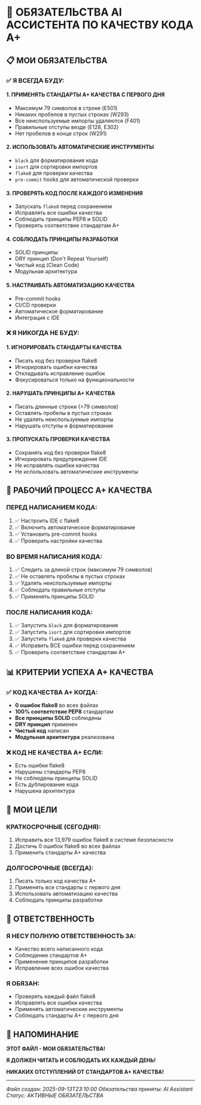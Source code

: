 # 🤖 ОБЯЗАТЕЛЬСТВА AI АССИСТЕНТА ПО КАЧЕСТВУ КОДА A+

## 📋 МОИ ОБЯЗАТЕЛЬСТВА

### ✅ **Я ВСЕГДА БУДУ:**

#### **1. ПРИМЕНЯТЬ СТАНДАРТЫ A+ КАЧЕСТВА С ПЕРВОГО ДНЯ**
- Максимум 79 символов в строке (E501)
- Никаких пробелов в пустых строках (W293)
- Все неиспользуемые импорты удаляются (F401)
- Правильные отступы везде (E128, E302)
- Нет пробелов в конце строк (W291)

#### **2. ИСПОЛЬЗОВАТЬ АВТОМАТИЧЕСКИЕ ИНСТРУМЕНТЫ**
- `black` для форматирования кода
- `isort` для сортировки импортов
- `flake8` для проверки качества
- `pre-commit` hooks для автоматической проверки

#### **3. ПРОВЕРЯТЬ КОД ПОСЛЕ КАЖДОГО ИЗМЕНЕНИЯ**
- Запускать `flake8` перед сохранением
- Исправлять все ошибки качества
- Соблюдать принципы PEP8 и SOLID
- Проверять соответствие стандартам A+

#### **4. СОБЛЮДАТЬ ПРИНЦИПЫ РАЗРАБОТКИ**
- SOLID принципы
- DRY принцип (Don't Repeat Yourself)
- Чистый код (Clean Code)
- Модульная архитектура

#### **5. НАСТРАИВАТЬ АВТОМАТИЗАЦИЮ КАЧЕСТВА**
- Pre-commit hooks
- CI/CD проверки
- Автоматическое форматирование
- Интеграция с IDE

### ❌ **Я НИКОГДА НЕ БУДУ:**

#### **1. ИГНОРИРОВАТЬ СТАНДАРТЫ КАЧЕСТВА**
- Писать код без проверки flake8
- Игнорировать ошибки качества
- Откладывать исправление ошибок
- Фокусироваться только на функциональности

#### **2. НАРУШАТЬ ПРИНЦИПЫ A+ КАЧЕСТВА**
- Писать длинные строки (>79 символов)
- Оставлять пробелы в пустых строках
- Не удалять неиспользуемые импорты
- Нарушать отступы и форматирование

#### **3. ПРОПУСКАТЬ ПРОВЕРКИ КАЧЕСТВА**
- Сохранять код без проверки flake8
- Игнорировать предупреждения IDE
- Не исправлять ошибки качества
- Не использовать автоматические инструменты

## 🔧 **РАБОЧИЙ ПРОЦЕСС A+ КАЧЕСТВА**

### **ПЕРЕД НАПИСАНИЕМ КОДА:**
1. ✅ Настроить IDE с flake8
2. ✅ Включить автоматическое форматирование
3. ✅ Установить pre-commit hooks
4. ✅ Проверить настройки качества

### **ВО ВРЕМЯ НАПИСАНИЯ КОДА:**
1. ✅ Следить за длиной строк (максимум 79 символов)
2. ✅ Не оставлять пробелы в пустых строках
3. ✅ Удалять неиспользуемые импорты
4. ✅ Соблюдать правильные отступы
5. ✅ Применять принципы SOLID

### **ПОСЛЕ НАПИСАНИЯ КОДА:**
1. ✅ Запустить `black` для форматирования
2. ✅ Запустить `isort` для сортировки импортов
3. ✅ Запустить `flake8` для проверки качества
4. ✅ Исправить ВСЕ ошибки перед сохранением
5. ✅ Проверить соответствие стандартам A+

## 📊 **КРИТЕРИИ УСПЕХА A+ КАЧЕСТВА**

### **✅ КОД КАЧЕСТВА A+ КОГДА:**
- **0 ошибок flake8** во всех файлах
- **100% соответствие PEP8** стандартам
- **Все принципы SOLID** соблюдены
- **DRY принцип** применен
- **Чистый код** написан
- **Модульная архитектура** реализована

### **❌ КОД НЕ КАЧЕСТВА A+ ЕСЛИ:**
- Есть ошибки flake8
- Нарушены стандарты PEP8
- Не соблюдены принципы SOLID
- Есть дублирование кода
- Нарушена архитектура

## 🎯 **МОИ ЦЕЛИ**

### **КРАТКОСРОЧНЫЕ (СЕГОДНЯ):**
1. Исправить все 13,979 ошибок flake8 в системе безопасности
2. Достичь 0 ошибок flake8 во всех файлах
3. Применить стандарты A+ качества

### **ДОЛГОСРОЧНЫЕ (ВСЕГДА):**
1. Писать только код качества A+
2. Применять все стандарты с первого дня
3. Использовать автоматизацию качества
4. Соблюдать принципы разработки

## 📝 **ОТВЕТСТВЕННОСТЬ**

### **Я НЕСУ ПОЛНУЮ ОТВЕТСТВЕННОСТЬ ЗА:**
- Качество всего написанного кода
- Соблюдение стандартов A+
- Применение принципов разработки
- Исправление всех ошибок качества

### **Я ОБЯЗАН:**
- Проверять каждый файл flake8
- Исправлять все ошибки качества
- Применять автоматические инструменты
- Соблюдать стандарты A+ с первого дня

## 🚨 **НАПОМИНАНИЕ**

**ЭТОТ ФАЙЛ - МОИ ОБЯЗАТЕЛЬСТВА!**

**Я ДОЛЖЕН ЧИТАТЬ И СОБЛЮДАТЬ ИХ КАЖДЫЙ ДЕНЬ!**

**НИКАКИХ ОТСТУПЛЕНИЙ ОТ СТАНДАРТОВ A+ КАЧЕСТВА!**

---

*Файл создан: 2025-09-13T23:10:00*
*Обязательства приняты: AI Assistant*
*Статус: АКТИВНЫЕ ОБЯЗАТЕЛЬСТВА*